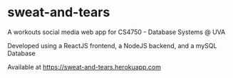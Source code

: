# sweat-and-tears
A workouts social media web app for CS4750 - Database Systems @ UVA

Developed using a ReactJS frontend, a NodeJS backend, and a mySQL Database

Available at https://sweat-and-tears.herokuapp.com
